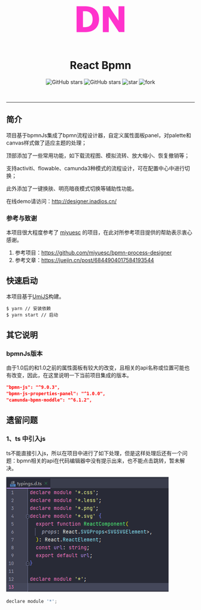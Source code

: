 

<p align="center">
  <a href="https://github.com/pangchun/react-bpmn">
   <svg t="1671892836347" class="icon" viewBox="0 0 1024 1024" version="1.1" xmlns="http://www.w3.org/2000/svg" p-id="7201" width="128" height="128"><path d="M480.853333 511.146667c0-163.413333-100.437333-274.346667-291.84-274.346667H0v550.4h193.024c185.770667 0 287.872-111.957333 287.872-275.797333v-0.213334zM343.722667 512c0 118.016-60.586667 169.088-157.866667 169.088h-49.493333V342.912h49.493333c93.226667 0 157.866667 53.418667 157.866667 169.088zM1024 787.2V236.8h-126.72v307.754667L694.613333 236.8h-132.48v550.4h126.848v-329.514667l216.917334 329.301334H1024v0.170666z" fill="#FF33CC" p-id="7202"></path></svg>
  </a>
</p>

<h1 align="center">React Bpmn</h1>



<p align="center">
<img alt="GitHub stars" src="https://img.shields.io/github/stars/pangchun/react-bpmn?style=flat&logo=github" />
<img alt="GitHub stars" src="https://img.shields.io/github/forks/pangchun/react-bpmn?style=flat&logo=github" />
<img src='https://gitee.com/zhangqianchun/react-bpmn/badge/star.svg?theme=dark' alt='star' />
<img src='https://gitee.com/zhangqianchun/react-bpmn/badge/fork.svg?theme=dark' alt='fork' />
</p>
<p align="center">
<img src="https://img.shields.io/badge/react-^18.0.12-blueviolet" alt="" />
<img src="https://img.shields.io/badge/umi-^3.5.23-blueviolet" alt="" />
<img src="https://img.shields.io/badge/antd-5.x-magenta" alt="" />
<img src="https://img.shields.io/badge/Bpmn.js-^9.0.3-magenta" alt="" />
</p>



----




## 简介

项目基于bpmnJs集成了bpmn流程设计器，自定义属性面板panel，对palette和canvas样式做了适应主题的处理；

顶部添加了一些常用功能，如下载流程图、模拟流转、放大缩小、恢复撤销等；

支持activiti、flowable、camunda3种模式的流程设计，可在配置中心中进行切换；

此外添加了一键换肤、明亮暗夜模式切换等辅助性功能。

在线demo请访问：http://designer.inadios.cn/



### 参考与致谢

本项目很大程度参考了 [miyuesc](https://github.com/miyuesc/bpmn-process-designer) 的项目，在此对所参考项目提供的帮助表示衷心感谢。

1. 参考项目：https://github.com/miyuesc/bpmn-process-designer
2. 参考文章：https://juejin.cn/post/6844904017584193544



## 快速启动 

本项目基于[UmiJS](https://umijs.org/)构建。

```bash
$ yarn // 安装依赖
$ yarn start // 启动
```



## 其它说明



### bpmnJs版本

由于1.0后的和1.0之前的属性面板有较大的改变，且相关的api名称或位置可能也有改变，因此，在这里说明一下当前项目集成的版本。

```json
"bpmn-js": "^9.0.3",
"bpmn-js-properties-panel": "^1.0.0",
"camunda-bpmn-moddle": "^6.1.2",
```



## 遗留问题



### 1、ts 中引入js 

ts不能直接引入js，所以在项目中进行了如下处理，但是这样处理后还有一个问题：bpmn相关的api在代码编辑器中没有提示出来，也不能点击跳转，暂未解决。

![image-20220420230435136](assets/image-20220420230435136-16505400906921.png)

```javascript
declare module '*';
```

